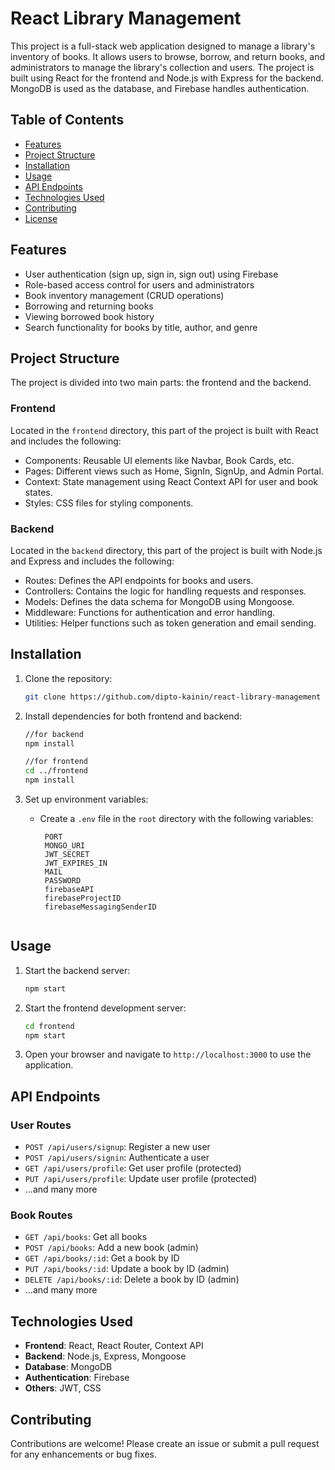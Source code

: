 # React Library Management

This project is a full-stack web application designed to manage a library's inventory of books. It allows users to browse, borrow, and return books, and administrators to manage the library's collection and users. The project is built using React for the frontend and Node.js with Express for the backend. MongoDB is used as the database, and Firebase handles authentication.

## Table of Contents
- [Features](#features)
- [Project Structure](#project-structure)
- [Installation](#installation)
- [Usage](#usage)
- [API Endpoints](#api-endpoints)
- [Technologies Used](#technologies-used)
- [Contributing](#contributing)
- [License](#license)

## Features
- User authentication (sign up, sign in, sign out) using Firebase
- Role-based access control for users and administrators
- Book inventory management (CRUD operations)
- Borrowing and returning books
- Viewing borrowed book history
- Search functionality for books by title, author, and genre

## Project Structure
The project is divided into two main parts: the frontend and the backend.

### Frontend
Located in the `frontend` directory, this part of the project is built with React and includes the following:
- Components: Reusable UI elements like Navbar, Book Cards, etc.
- Pages: Different views such as Home, SignIn, SignUp, and Admin Portal.
- Context: State management using React Context API for user and book states.
- Styles: CSS files for styling components.

### Backend
Located in the `backend` directory, this part of the project is built with Node.js and Express and includes the following:
- Routes: Defines the API endpoints for books and users.
- Controllers: Contains the logic for handling requests and responses.
- Models: Defines the data schema for MongoDB using Mongoose.
- Middleware: Functions for authentication and error handling.
- Utilities: Helper functions such as token generation and email sending.

## Installation
1. Clone the repository:
    ```bash
    git clone https://github.com/dipto-kainin/react-library-management
    ```

2. Install dependencies for both frontend and backend:
    ```bash
    //for backend
    npm install
    ```
    ```bash
    //for frontend
    cd ../frontend
    npm install
    ```

3. Set up environment variables:
   - Create a `.env` file in the `root` directory with the following variables:
     ```
      PORT 
      MONGO_URI
      JWT_SECRET
      JWT_EXPIRES_IN 
      MAIL
      PASSWORD
      firebaseAPI
      firebaseProjectID
      firebaseMessagingSenderID
    ```
## Usage
1. Start the backend server:
    ```bash
    npm start
    ```

2. Start the frontend development server:
    ```bash
    cd frontend
    npm start
    ```

3. Open your browser and navigate to `http://localhost:3000` to use the application.

## API Endpoints
### User Routes
- `POST /api/users/signup`: Register a new user
- `POST /api/users/signin`: Authenticate a user
- `GET /api/users/profile`: Get user profile (protected)
- `PUT /api/users/profile`: Update user profile (protected)
- ...and many more

### Book Routes
- `GET /api/books`: Get all books
- `POST /api/books`: Add a new book (admin)
- `GET /api/books/:id`: Get a book by ID
- `PUT /api/books/:id`: Update a book by ID (admin)
- `DELETE /api/books/:id`: Delete a book by ID (admin)
- ...and many more

## Technologies Used
- **Frontend**: React, React Router, Context API
- **Backend**: Node.js, Express, Mongoose
- **Database**: MongoDB
- **Authentication**: Firebase
- **Others**: JWT, CSS

## Contributing
Contributions are welcome! Please create an issue or submit a pull request for any enhancements or bug fixes.

